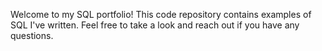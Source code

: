 Welcome to my SQL portfolio! 
This code repository contains examples of SQL I've written. Feel free to take a look and reach out if you have any questions.
